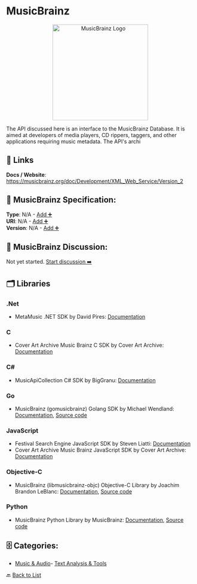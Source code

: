 # MusicBrainz
<p align="center">
    <img width="256" src="https://raw.githubusercontent.com/apis-list/apis-list/main/apis/musicbrainz/logo_256x256.png" alt="MusicBrainz Logo"/>
</p>
The API discussed here is an interface to the MusicBrainz Database. It is aimed at developers of media players, CD rippers, taggers, and other applications requiring music metadata.  The API's archi

##  🔗 Links
**Docs / Website**: https://musicbrainz.org/doc/Development/XML_Web_Service/Version_2

## 🧬 MusicBrainz Specification:
**Type**: N/A - [Add ➕](https://github.com/apis-list/apis-list/edit/main/apis.yaml#L12686)  
**URI**: N/A - [Add ➕](https://github.com/apis-list/apis-list/edit/main/apis.yaml#L12686)  
**Version**: N/A - [Add ➕](https://github.com/apis-list/apis-list/edit/main/apis.yaml#L12686)

## 💬 MusicBrainz Discussion:
Not yet started. [Start discussion ➡️](https://github.com/apis-list/apis-list/discussions/new)

## 🗂️ Libraries
### .Net
- MetaMusic .NET SDK by David Pires: [Documentation](https://github.com/Davidblkx/MetaMusic)
### C
- Cover Art Archive Music Brainz C SDK by Cover Art Archive: [Documentation](https://github.com/metabrainz/libcoverart)
### C#
- MusicApiCollection C# SDK by BigGranu: [Documentation](https://github.com/BigGranu/MusicApiCollection)
### Go
- MusicBrainz (gomusicbrainz) Golang SDK by Michael Wendland: [Documentation](https://github.com/michiwend/gomusicbrainz/blob/master/README.md), [Source code](https://github.com/michiwend/gomusicbrainz)
### JavaScript
- Festival Search Engine JavaScript SDK by Steven Liatti: [Documentation](https://github.com/steenput/FestivalSearchEngine)
- Cover Art Archive Music Brainz JavaScript SDK by Cover Art Archive: [Documentation](https://github.com/lastfm/coverartarchive-api)
### Objective-C
- MusicBrainz (libmusicbrainz-objc) Objective-C Library by Joachim Brandon LeBlanc: [Documentation](https://github.com/demosdemon/libmusicbrainz-objc/blob/master/README.md), [Source code](https://github.com/demosdemon/libmusicbrainz-objc)
### Python
- MusicBrainz Python Library by MusicBrainz: [Documentation](http://musicbrainz.org/), [Source code](https://python-musicbrainzngs.readthedocs.org/en/latest/)


## 🗄️ Categories:
- [Music & Audio](https://github.com/apis-list/apis-list#music--audio-)- [Text Analysis & Tools](https://github.com/apis-list/apis-list#text-analysis--tools-)

🔙  [Back to List](https://github.com/apis-list/apis-list)
